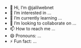 - 👋 Hi, I’m @jalilwebnet
- 👀 I’m interested in ...
- 🌱 I’m currently learning ...
- 💞️ I’m looking to collaborate on ...
- 📫 How to reach me ...
- 😄 Pronouns: ...
- ⚡ Fun fact: ...

<!---
jalilwebnet/jalilwebnet is a ✨ special ✨ repository because its `README.md` (this file) appears on your GitHub profile.
You can click the Preview link to take a look at your changes.
--->
